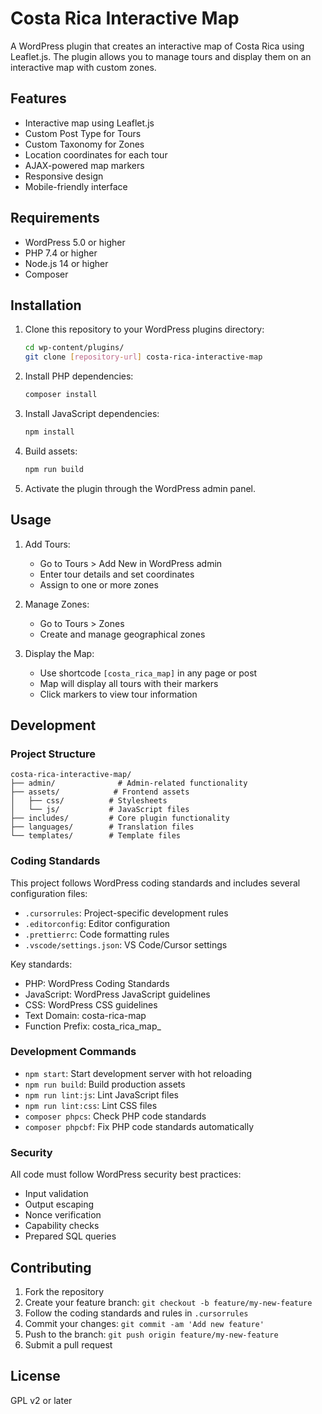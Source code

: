 # Costa Rica Interactive Map

A WordPress plugin that creates an interactive map of Costa Rica using Leaflet.js. The plugin allows you to manage tours and display them on an interactive map with custom zones.

## Features

- Interactive map using Leaflet.js
- Custom Post Type for Tours
- Custom Taxonomy for Zones
- Location coordinates for each tour
- AJAX-powered map markers
- Responsive design
- Mobile-friendly interface

## Requirements

- WordPress 5.0 or higher
- PHP 7.4 or higher
- Node.js 14 or higher
- Composer

## Installation

1. Clone this repository to your WordPress plugins directory:
   ```bash
   cd wp-content/plugins/
   git clone [repository-url] costa-rica-interactive-map
   ```

2. Install PHP dependencies:
   ```bash
   composer install
   ```

3. Install JavaScript dependencies:
   ```bash
   npm install
   ```

4. Build assets:
   ```bash
   npm run build
   ```

5. Activate the plugin through the WordPress admin panel.

## Usage

1. Add Tours:
   - Go to Tours > Add New in WordPress admin
   - Enter tour details and set coordinates
   - Assign to one or more zones

2. Manage Zones:
   - Go to Tours > Zones
   - Create and manage geographical zones

3. Display the Map:
   - Use shortcode `[costa_rica_map]` in any page or post
   - Map will display all tours with their markers
   - Click markers to view tour information

## Development

### Project Structure
```
costa-rica-interactive-map/
├── admin/              # Admin-related functionality
├── assets/            # Frontend assets
│   ├── css/          # Stylesheets
│   └── js/           # JavaScript files
├── includes/         # Core plugin functionality
├── languages/        # Translation files
└── templates/        # Template files
```

### Coding Standards

This project follows WordPress coding standards and includes several configuration files:

- `.cursorrules`: Project-specific development rules
- `.editorconfig`: Editor configuration
- `.prettierrc`: Code formatting rules
- `.vscode/settings.json`: VS Code/Cursor settings

Key standards:
- PHP: WordPress Coding Standards
- JavaScript: WordPress JavaScript guidelines
- CSS: WordPress CSS guidelines
- Text Domain: costa-rica-map
- Function Prefix: costa_rica_map_

### Development Commands

- `npm start`: Start development server with hot reloading
- `npm run build`: Build production assets
- `npm run lint:js`: Lint JavaScript files
- `npm run lint:css`: Lint CSS files
- `composer phpcs`: Check PHP code standards
- `composer phpcbf`: Fix PHP code standards automatically

### Security

All code must follow WordPress security best practices:
- Input validation
- Output escaping
- Nonce verification
- Capability checks
- Prepared SQL queries

## Contributing

1. Fork the repository
2. Create your feature branch: `git checkout -b feature/my-new-feature`
3. Follow the coding standards and rules in `.cursorrules`
4. Commit your changes: `git commit -am 'Add new feature'`
5. Push to the branch: `git push origin feature/my-new-feature`
6. Submit a pull request

## License

GPL v2 or later
